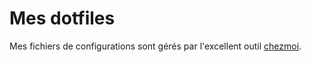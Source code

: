 # Mes dotfiles

Mes fichiers de configurations sont gérés par l'excellent outil [chezmoi](https://www.chezmoi.io/).
